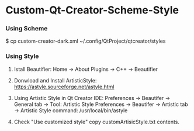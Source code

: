 # Custom-Qt-Creator-Scheme-Style

### Using Scheme
$ cp custom-creator-dark.xml ~/.config/QtProject/qtcreator/styles

### Using Style
1. Istall Beautifier: Home -> About Plugins -> C++ -> Beautifier

2. Donwload and Install ArtisticStyle: https://astyle.sourceforge.net/astyle.html

3. Using Artistic Style in Qt Creator IDE:
  Preferences -> Beautifer -> General tab -> Tool: Artistic Style
  Preferences -> Beautifer -> Artistic tab -> Artistic Style command: /usr/local/bin/astyle
  
4. Check "Use customized style"
  copy customArtisicStyle.txt contents.
  
  
